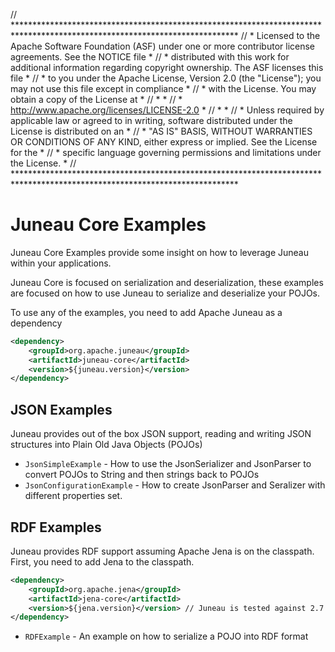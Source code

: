 // ***************************************************************************************************************************
// * Licensed to the Apache Software Foundation (ASF) under one or more contributor license agreements.  See the NOTICE file *
// * distributed with this work for additional information regarding copyright ownership.  The ASF licenses this file        *
// * to you under the Apache License, Version 2.0 (the "License"); you may not use this file except in compliance            *
// * with the License.  You may obtain a copy of the License at                                                              *
// *                                                                                                                         *
// *  http://www.apache.org/licenses/LICENSE-2.0                                                                             *
// *                                                                                                                         *
// * Unless required by applicable law or agreed to in writing, software distributed under the License is distributed on an  *
// * "AS IS" BASIS, WITHOUT WARRANTIES OR CONDITIONS OF ANY KIND, either express or implied.  See the License for the        *
// * specific language governing permissions and limitations under the License.                                              *
// ***************************************************************************************************************************

# Juneau Core Examples

Juneau Core Examples provide some insight on how to leverage Juneau within your applications.

Juneau Core is focused on serialization and deserialization, these examples are focused on how to use
Juneau to serialize and deserialize your POJOs.

To use any of the examples, you need to add Apache Juneau as a dependency

```xml
<dependency>
    <groupId>org.apache.juneau</groupId>
    <artifactId>juneau-core</artifactId>
    <version>${juneau.version}</version>
</dependency>
```

## JSON Examples

Juneau provides out of the box JSON support, reading and writing JSON structures into Plain Old Java Objects (POJOs)

- `JsonSimpleExample` - How to use the JsonSerializer and JsonParser to convert POJOs to String and then strings back to POJOs
- `JsonConfigurationExample` - How to create JsonParser and Seralizer with different properties set.

## RDF Examples

Juneau provides RDF support assuming Apache Jena is on the classpath.  First, you need to add Jena to the classpath.

```xml
<dependency>
    <groupId>org.apache.jena</groupId>
    <artifactId>jena-core</artifactId>
    <version>${jena.version}</version> // Juneau is tested against 2.7.1
</dependency>
```

- `RDFExample` - An example on how to serialize a POJO into RDF format